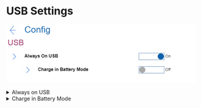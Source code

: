 # USB Settings #
![](./img/usb.png)

<details><summary>Always on USB</summary>
The USG ports can charge external device during low power states (standby, hibernate or power-off). 
Note. If the system runs on battery mode, this works only in standby mode.
One of 2 possible states:

1.	**On** - the USB ports are powered during low power states. Default. 
2.	Off - USB ports are disabled during low power states.

| WMI Setting name | Values |
|:---|:---|
| AlwaysOnUSB | Disable,Enable |
</details>

<details><summary>Charge in Battery Mode</summary>
Visible only if 'Always on USB' is Enabled.
One of 2 possible states:

1.	On - Enables charging when system is in hibernate or power-off state and in battery mode.
2.	**Off** - Disables charging when system is in hibernate or power-off state and in battery mode. Default.

| WMI Setting name | Values |
|:---|:---|
| ChargeInBatteryMode | Disable,Enable |
</details>